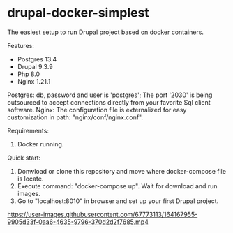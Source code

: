 # drupal-docker-simplest
The easiest setup to run Drupal project based on docker containers.

Features:
- Postgres 13.4
- Drupal 9.3.9
- Php 8.0 
- Nginx 1.21.1

Postgres: db, password and user is 'postgres'; The port '2030' is being outsourced to accept connections directly from your favorite Sql client software.
Nginx: The configuration file is externalized for easy customization in path: "nginx/conf/nginx.conf".

Requirements:
1. Docker running.

Quick start:
1. Donwload or clone this repository and move where docker-compose file is locate.
2. Execute command: "docker-compose up". Wait for download and run images.
3. Go to "localhost:8010" in browser and set up your first Drupal project.



https://user-images.githubusercontent.com/67773113/164167955-9905d33f-0aa6-4635-9796-370d2d2f7685.mp4

